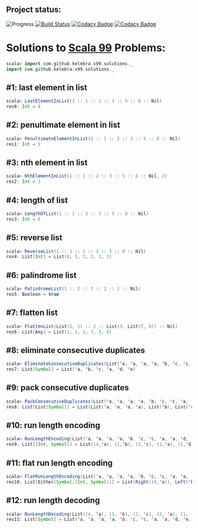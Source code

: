 ## Project status:
![Progress](http://progressed.io/bar/12?title=done) [![Build Status](https://travis-ci.org/kelebra/s-99.svg?branch=master)](https://travis-ci.org/kelebra/s-99) [![Codacy Badge](https://api.codacy.com/project/badge/Grade/1d6879f769b14cb6be581d36fe5f3897)](https://www.codacy.com/app/kelebra20/s-99?utm_source=github.com&amp;utm_medium=referral&amp;utm_content=kelebra/s-99&amp;utm_campaign=Badge_Grade) [![Codacy Badge](https://api.codacy.com/project/badge/Coverage/1d6879f769b14cb6be581d36fe5f3897)](https://www.codacy.com/app/kelebra20/s-99?utm_source=github.com&utm_medium=referral&utm_content=kelebra/s-99&utm_campaign=Badge_Coverage)
# Solutions to [Scala 99](http://aperiodic.net/phil/scala/s-99/) Problems:

```scala
scala> import com.github.kelebra.s99.solutions._
import com.github.kelebra.s99.solutions._
```
      

## #1: last element in list
```scala
scala> LastElementInList(1 :: 1 :: 2 :: 3 :: 5 :: 8 :: Nil)
res0: Int = 8
```
           
## #2: penultimate element in list
```scala
scala> PenultimateElementInList(1 :: 1 :: 2 :: 3 :: 5 :: 8 :: Nil)
res1: Int = 5
```
           
## #3: nth element in list
```scala
scala> NthElementInList(1 :: 1 :: 2 :: 3 :: 5 :: 8 :: Nil, 2)
res2: Int = 2
```
           
## #4: length of list
```scala
scala> LengthOfList(1 :: 1 :: 2 :: 3 :: 5 :: 8 :: Nil)
res3: Int = 6
```
           
## #5: reverse list
```scala
scala> ReverseList(1 :: 1 :: 2 :: 3 :: 5 :: 8 :: Nil)
res4: List[Int] = List(8, 5, 3, 2, 1, 1)
```
           
## #6: palindrome list
```scala
scala> PalindromeList(1 :: 2 :: 3 :: 2 :: 1 :: Nil)
res5: Boolean = true
```
           
## #7: flatten list
```scala
scala> FlattenList(List(1, 1) :: 2 :: List(3, List(5, 8)) :: Nil)
res6: List[Any] = List(1, 1, 2, 3, 5, 8)
```
           
## #8: eliminate consecutive duplicates
```scala
scala> EliminateConsecutiveDuplicates(List('a, 'a, 'a, 'a, 'b, 'c, 'c, 'a, 'a, 'd, 'e, 'e, 'e, 'e))
res7: List[Symbol] = List('a, 'b, 'c, 'a, 'd, 'e)
```
           
## #9: pack consecutive duplicates
```scala
scala> PackConsecutiveDuplicates(List('a, 'a, 'a, 'a, 'b, 'c, 'c, 'a, 'a, 'd, 'e, 'e, 'e, 'e))
res8: List[List[Symbol]] = List(List('a, 'a, 'a, 'a), List('b), List('c, 'c), List('a, 'a), List('d), List('e, 'e, 'e, 'e))
```
           
## #10: run length encoding
```scala
scala> RunLengthEncoding(List('a, 'a, 'a, 'a, 'b, 'c, 'c, 'a, 'a, 'd, 'e, 'e, 'e, 'e))
res9: List[(Int, Symbol)] = List((4,'a), (1,'b), (2,'c), (2,'a), (1,'d), (4,'e))
```
           
## #11: flat run length encoding
```scala
scala> FlatRunLengthEncoding(List('a, 'a, 'a, 'a, 'b, 'c, 'c, 'a, 'a, 'd, 'e, 'e, 'e, 'e))
res10: List[Either[Symbol,(Int, Symbol)]] = List(Right((4,'a)), Left('b), Right((2,'c)), Right((2,'a)), Left('d), Right((4,'e)))
```
           
## #12: run length decoding
```scala
scala> RunLengthDecoding(List((4, 'a), (1, 'b), (2, 'c), (2, 'a), (1, 'd), (4, 'e)))
res11: List[Symbol] = List('a, 'a, 'a, 'a, 'b, 'c, 'c, 'a, 'a, 'd, 'e, 'e, 'e, 'e)
```
           
